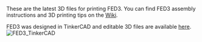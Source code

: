 These are the latest 3D files for printing FED3. You can find FED3 assembly instructions and 3D printing tips on the [Wiki](https://github.com/KravitzLabDevices/FED3/wiki/Assembling-FED3).

FED3 was designed in TinkerCAD and editable 3D files are available [here](https://www.tinkercad.com/things/aCuXwaZUfzx).
![FED3_TinkerCAD](https://raw.githubusercontent.com/KravitzLabDevices/FED3/master/videos/FED3_TinkerCAD.gif)

